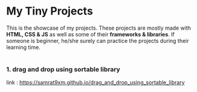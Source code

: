 # My Tiny Projects

This is the showcase of my projects. These projects are mostly made with **HTML, CSS & JS** as well as some of their **frameworks & libraries**. If someone is beginner, he/she surely can practice the projects during their learning time. <br/><br/>
### 1. drag and drop using sortable library
link : https://samrat9xm.github.io/drag_and_drop_using_sortable_library
